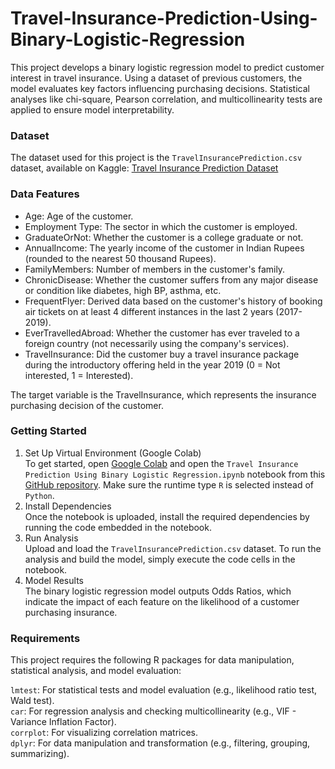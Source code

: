 # Travel-Insurance-Prediction-Using-Binary-Logistic-Regression
This project develops a binary logistic regression model to predict customer interest in travel insurance. Using a dataset of previous customers, the model evaluates key factors influencing purchasing decisions. Statistical analyses like chi-square, Pearson correlation, and multicollinearity tests are applied to ensure model interpretability.

### Dataset
The dataset used for this project is the `TravelInsurancePrediction.csv` dataset, available on Kaggle: 
<a href="https://www.kaggle.com/datasets/tejashvi14/travel-insurance-prediction-data">Travel Insurance Prediction Dataset</a>

### Data Features
- Age: Age of the customer.
- Employment Type: The sector in which the customer is employed.
- GraduateOrNot: Whether the customer is a college graduate or not.
- AnnualIncome: The yearly income of the customer in Indian Rupees (rounded to the nearest 50 thousand Rupees).
- FamilyMembers: Number of members in the customer's family.
- ChronicDisease: Whether the customer suffers from any major disease or condition like diabetes, high BP, asthma, etc.
- FrequentFlyer: Derived data based on the customer's history of booking air tickets on at least 4 different instances in the last 2 years (2017-2019).
- EverTravelledAbroad: Whether the customer has ever traveled to a foreign country (not necessarily using the company's services).
- TravelInsurance: Did the customer buy a travel insurance package during the introductory offering held in the year 2019 (0 = Not interested, 1 = Interested).

The target variable is the TravelInsurance, which represents the insurance purchasing decision of the customer.

### Getting Started
1. Set Up Virtual Environment (Google Colab) <br>
To get started, open <a href="https://colab.research.google.com/">Google Colab</a> and open the `Travel Insurance Prediction Using Binary Logistic Regression.ipynb` notebook from this <a href="https://github.com/tjovanessa/Travel-Insurance-Prediction-Using-Binary-Logistic-Regression/blob/main/Travel%20Insurance%20Prediction%20Using%20Binary%20Logistic%20Regression.ipynb">GitHub repository</a>. Make sure the runtime type `R` is selected instead of `Python`.
2. Install Dependencies <br>
Once the notebook is uploaded, install the required dependencies by running the code embedded in the notebook.
3. Run Analysis <br>
Upload and load the `TravelInsurancePrediction.csv` dataset. To run the analysis and build the model, simply execute the code cells in the notebook.
3. Model Results <br>
The binary logistic regression model outputs Odds Ratios, which indicate the impact of each feature on the likelihood of a customer purchasing insurance.

### Requirements
This project requires the following R packages for data manipulation, statistical analysis, and model evaluation:

`lmtest`: For statistical tests and model evaluation (e.g., likelihood ratio test, Wald test). <br>
`car`: For regression analysis and checking multicollinearity (e.g., VIF - Variance Inflation Factor). <br>
`corrplot`: For visualizing correlation matrices. <br>
`dplyr`: For data manipulation and transformation (e.g., filtering, grouping, summarizing). <br>
